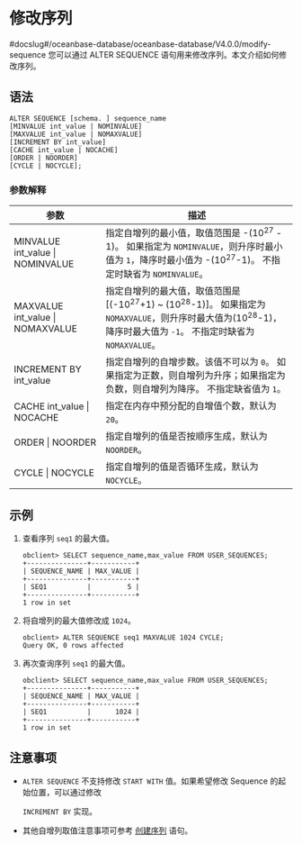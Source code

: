 # 修改序列
#docslug#/oceanbase-database/oceanbase-database/V4.0.0/modify-sequence
您可以通过 ALTER SEQUENCE 语句用来修改序列。本文介绍如何修改序列。

## 语法

```unknow
ALTER SEQUENCE [schema. ] sequence_name
[MINVALUE int_value | NOMINVALUE]
[MAXVALUE int_value | NOMAXVALUE]
[INCREMENT BY int_value]
[CACHE int_value | NOCACHE]
[ORDER | NOORDER]
[CYCLE | NOCYCLE];
```

### 参数解释

|                参数                |                                                                           描述                                                                            |
|----------------------------------|---------------------------------------------------------------------------------------------------------------------------------------------------------|
| MINVALUE int_value \| NOMINVALUE | 指定自增列的最小值，取值范围是 -(10<sup>27</sup> - 1)。 如果指定为 `NOMINVALUE`，则升序时最小值为 `1`，降序时最小值为 -(10<sup>27</sup>-1)。 不指定时缺省为 `NOMINVALUE`。               |
| MAXVALUE int_value \| NOMAXVALUE | 指定自增列的最大值，取值范围是\[(-10<sup>27</sup>+1) \~ (10<sup>28</sup>-1)\]。 如果指定为 `NOMAXVALUE`，则升序时最大值为(10<sup>28</sup>-1)，降序时最大值为 `-1`。 不指定时缺省为 `NOMAXVALUE`。 |
| INCREMENT BY int_value           | 指定自增列的自增步数。该值不可以为 `0`。 如果指定为正数，则自增列为升序；如果指定为负数，则自增列为降序。 不指定缺省值为 `1`。                                                    |
| CACHE int_value \| NOCACHE       | 指定在内存中预分配的自增值个数，默认为 `20`。                                                                                                                               |
| ORDER \| NOORDER                 | 指定自增列的值是否按顺序生成，默认为 `NOORDER`。                                                                                                                           |
| CYCLE \| NOCYCLE                 | 指定自增列的值是否循环生成，默认为 `NOCYCLE`。                                                                                                                            |

## 示例

1. 查看序列 `seq1` 的最大值。

   ```unknow
   obclient> SELECT sequence_name,max_value FROM USER_SEQUENCES;
   +---------------+-----------+
   | SEQUENCE_NAME | MAX_VALUE |
   +---------------+-----------+
   | SEQ1          |         5 |
   +---------------+-----------+
   1 row in set
   ```

2. 将自增列的最大值修改成 `1024`。

   ```unknow
   obclient> ALTER SEQUENCE seq1 MAXVALUE 1024 CYCLE;
   Query OK, 0 rows affected
   ```

3. 再次查询序列 `seq1` 的最大值。

   ```unknow
   obclient> SELECT sequence_name,max_value FROM USER_SEQUENCES;
   +---------------+-----------+
   | SEQUENCE_NAME | MAX_VALUE |
   +---------------+-----------+
   | SEQ1          |      1024 |
   +---------------+-----------+
   1 row in set
   ```

## 注意事项

* `ALTER SEQUENCE` 不支持修改 `START WITH` 值。如果希望修改 Sequence 的起始位置，可以通过修改

  `INCREMENT BY` 实现。
  
* 其他自增列取值注意事项可参考 [创建序列](t2215359.md#topic-2206303) 语句。
